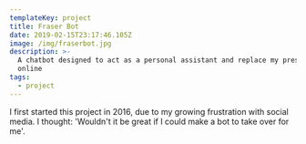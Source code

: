 ```yaml
---
templateKey: project
title: Fraser Bot
date: 2019-02-15T23:17:46.105Z
image: /img/fraserbot.jpg
description: >-
  A chatbot designed to act as a personal assistant and replace my presence
  online
tags:
  - project
---
```

I first started this project in 2016, due to my growing frustration with social media. I thought: 'Wouldn't it be great if I could make a bot to take over for me'.
